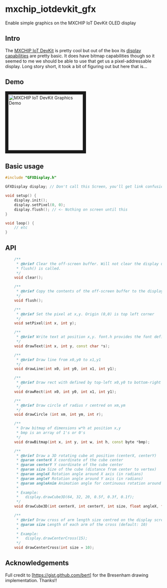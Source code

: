 # mxchip_iotdevkit_gfx
Enable simple graphics on the MXCHIP IoT DevKit OLED display

## Intro

The [MXCHIP IoT DevKit](http://mxchip.com/az3166) is pretty cool but out of the box its [display capabilities](https://microsoft.github.io/azure-iot-developer-kit/docs/apis/display/) are pretty basic. It does have bitmap capabilities though so it seemed to me we should be able to use that get us a pixel-addressable display. Long story short, it took a bit of figuring out but here that is...

## Demo

<a href="http://www.youtube.com/watch?feature=player_embedded&v=fnjp_DWiCbQ
" target="_blank"><img src="http://img.youtube.com/vi/fnjp_DWiCbQ/0.jpg" 
alt="MXCHIP IoT DevKit Graphics Demo" width="240" height="180" border="10" /></a>

## Basic usage

```cpp
#include "GFXDisplay.h"

GFXDisplay display; // Don't call this Screen, you'll get link confusion

void setup() {
    display.init();
    display.setPixel(0, 0);
    display.flush(); // <- Nothing on screen until this
}

void loop() {
    // etc
}
```

## API

```cpp
    /**
     * @brief Clear the off-screen buffer. Will not clear the display until 
     * flush() is called.
     */
    void clear();

    /**
     * @brief Copy the contents of the off-screen buffer to the display
     */
    void flush();

    /**
     * @brief Set the pixel at x,y. Origin (0,0) is top left corner
     */
    void setPixel(int x, int y);

    /**
     * @brief Write text at position x,y. font.h provides the font definition
     */
    void drawText(int x, int y, const char *s);

    /**
     * @brief Draw line from x0,y0 to x1,y1
     */
    void drawLine(int x0, int y0, int x1, int y1);

    /**
     * @brief Draw rect with defined by top-left x0,y0 to bottom-right x1,y1
     */
    void drawRect(int x0, int y0, int x1, int y1);

    /**
     * @brief Draw circle of radius r centred on xm,ym
     */
    void drawCircle (int xm, int ym, int r);

    /**
     * Draw bitmap of dimensions w*h at position x,y
     * bmp is an array of 1's or 0's
     */
    void drawBitmap(int x, int y, int w, int h, const byte *bmp);

    /**
     * @brief Draw a 3D rotating cube at position (centerX, centerY)
     * @param centerX X coordinate of the cube center
     * @param centerY Y coordinate of the cube center
     * @param size Size of the cube (distance from center to vertex)
     * @param angleX Rotation angle around X axis (in radians)
     * @param angleY Rotation angle around Y axis (in radians)
     * @param angleAnim Animation angle for continuous rotation around Z axis (in radians)
     * 
     * Example:
     *   display.drawCube3D(64, 32, 20, 0.5f, 0.3f, 0.1f);
     */
    void drawCube3D(int centerX, int centerY, int size, float angleX, float angleY, float angleAnim);

    /**
     * @brief Draw cross of arm length size centred on the display screen
     * @param size Length of each arm of the cross (default: 10)
     * 
     * Example:
     *   display.drawCenterCross(15);
     */
    void drawCenterCross(int size = 10);
```

## Acknowledgements

Full credit to [https://gist.github.com/bert] for the Bresenham drawing implementation. Thanks!!
